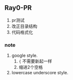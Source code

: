 ## Ray0-PR 
1. pr测试
2. 改正目录结构
3. 代码格式化

### note

1. google style.
   1. `{` 不需要新起一样
   2. 缩进2个空格
2. lowercase underscore style.